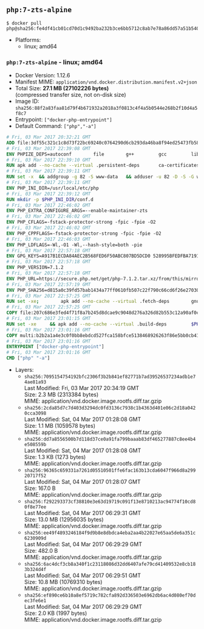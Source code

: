 ## `php:7-zts-alpine`

```console
$ docker pull php@sha256:fe4df41cb01cd70d1c9492ba232b3ce6bb5712c8ab7e78a86dd57a51b5402a6f
```

-	Platforms:
	-	linux; amd64

### `php:7-zts-alpine` - linux; amd64

-	Docker Version: 1.12.6
-	Manifest MIME: `application/vnd.docker.distribution.manifest.v2+json`
-	Total Size: **27.1 MB (27102226 bytes)**  
	(compressed transfer size, not on-disk size)
-	Image ID: `sha256:88f2a83faa81d79f4b671932a2018a3f0813c4f4a5b0544e268b2f10d4a5f8c7`
-	Entrypoint: `["docker-php-entrypoint"]`
-	Default Command: `["php","-a"]`

```dockerfile
# Fri, 03 Mar 2017 20:32:21 GMT
ADD file:3df55c321c1c8d73f22bc69240c0764290d6cb293da46ba8f94ed25473fb5853 in / 
# Fri, 03 Mar 2017 22:39:08 GMT
ENV PHPIZE_DEPS=autoconf 		file 		g++ 		gcc 		libc-dev 		make 		pkgconf 		re2c
# Fri, 03 Mar 2017 22:39:10 GMT
RUN apk add --no-cache --virtual .persistent-deps 		ca-certificates 		curl 		tar 		xz
# Fri, 03 Mar 2017 22:39:11 GMT
RUN set -x 	&& addgroup -g 82 -S www-data 	&& adduser -u 82 -D -S -G www-data www-data
# Fri, 03 Mar 2017 22:39:11 GMT
ENV PHP_INI_DIR=/usr/local/etc/php
# Fri, 03 Mar 2017 22:39:12 GMT
RUN mkdir -p $PHP_INI_DIR/conf.d
# Fri, 03 Mar 2017 22:46:02 GMT
ENV PHP_EXTRA_CONFIGURE_ARGS=--enable-maintainer-zts
# Fri, 03 Mar 2017 22:46:02 GMT
ENV PHP_CFLAGS=-fstack-protector-strong -fpic -fpie -O2
# Fri, 03 Mar 2017 22:46:02 GMT
ENV PHP_CPPFLAGS=-fstack-protector-strong -fpic -fpie -O2
# Fri, 03 Mar 2017 22:46:03 GMT
ENV PHP_LDFLAGS=-Wl,-O1 -Wl,--hash-style=both -pie
# Fri, 03 Mar 2017 22:57:18 GMT
ENV GPG_KEYS=A917B1ECDA84AEC2B568FED6F50ABC807BD5DCD0 528995BFEDFBA7191D46839EF9BA0ADA31CBD89E
# Fri, 03 Mar 2017 22:57:18 GMT
ENV PHP_VERSION=7.1.2
# Fri, 03 Mar 2017 22:57:18 GMT
ENV PHP_URL=https://secure.php.net/get/php-7.1.2.tar.xz/from/this/mirror PHP_ASC_URL=https://secure.php.net/get/php-7.1.2.tar.xz.asc/from/this/mirror
# Fri, 03 Mar 2017 22:57:19 GMT
ENV PHP_SHA256=d815a0c39fd57bab1434a77ff0610fb507c22f790c66cd6f26e27030c4b3e971 PHP_MD5=d79afea1870277c86fac903566fb6c5d
# Fri, 03 Mar 2017 22:57:25 GMT
RUN set -xe; 		apk add --no-cache --virtual .fetch-deps 		gnupg 		openssl 	; 		mkdir -p /usr/src; 	cd /usr/src; 		wget -O php.tar.xz "$PHP_URL"; 		if [ -n "$PHP_SHA256" ]; then 		echo "$PHP_SHA256 *php.tar.xz" | sha256sum -c -; 	fi; 	if [ -n "$PHP_MD5" ]; then 		echo "$PHP_MD5 *php.tar.xz" | md5sum -c -; 	fi; 		if [ -n "$PHP_ASC_URL" ]; then 		wget -O php.tar.xz.asc "$PHP_ASC_URL"; 		export GNUPGHOME="$(mktemp -d)"; 		for key in $GPG_KEYS; do 			gpg --keyserver ha.pool.sks-keyservers.net --recv-keys "$key"; 		done; 		gpg --batch --verify php.tar.xz.asc php.tar.xz; 		rm -r "$GNUPGHOME"; 	fi; 		apk del .fetch-deps
# Fri, 03 Mar 2017 22:57:25 GMT
COPY file:207c686e3fed4f71f8a7b245d8dcae9c9048d276a326d82b553c12a90af0c0ca in /usr/local/bin/ 
# Fri, 03 Mar 2017 23:01:15 GMT
RUN set -xe 	&& apk add --no-cache --virtual .build-deps 		$PHPIZE_DEPS 		curl-dev 		libedit-dev 		libxml2-dev 		openssl-dev 		sqlite-dev 		&& export CFLAGS="$PHP_CFLAGS" 		CPPFLAGS="$PHP_CPPFLAGS" 		LDFLAGS="$PHP_LDFLAGS" 	&& docker-php-source extract 	&& cd /usr/src/php 	&& ./configure 		--with-config-file-path="$PHP_INI_DIR" 		--with-config-file-scan-dir="$PHP_INI_DIR/conf.d" 				--disable-cgi 				--enable-ftp 		--enable-mbstring 		--enable-mysqlnd 				--with-curl 		--with-libedit 		--with-openssl 		--with-zlib 				$PHP_EXTRA_CONFIGURE_ARGS 	&& make -j "$(getconf _NPROCESSORS_ONLN)" 	&& make install 	&& { find /usr/local/bin /usr/local/sbin -type f -perm +0111 -exec strip --strip-all '{}' + || true; } 	&& make clean 	&& docker-php-source delete 		&& runDeps="$( 		scanelf --needed --nobanner --recursive /usr/local 			| awk '{ gsub(/,/, "\nso:", $2); print "so:" $2 }' 			| sort -u 			| xargs -r apk info --installed 			| sort -u 	)" 	&& apk add --no-cache --virtual .php-rundeps $runDeps 		&& apk del .build-deps
# Fri, 03 Mar 2017 23:01:16 GMT
COPY multi:b2b2a1a4e3c0f0bb8ebdcd527fca158bfce5138468926263f86e5bb0cb41970f in /usr/local/bin/ 
# Fri, 03 Mar 2017 23:01:16 GMT
ENTRYPOINT ["docker-php-entrypoint"]
# Fri, 03 Mar 2017 23:01:16 GMT
CMD ["php" "-a"]
```

-	Layers:
	-	`sha256:7095154754192bfc2306f3b2b841ef82771b7ad39526537234adb1e74ae81a93`  
		Last Modified: Fri, 03 Mar 2017 20:34:19 GMT  
		Size: 2.3 MB (2313384 bytes)  
		MIME: application/vnd.docker.image.rootfs.diff.tar.gzip
	-	`sha256:2cda85d7c7d403d3294dc0fd3136c7938c1b4363d401e06c2d18a0420cca3098`  
		Last Modified: Sat, 04 Mar 2017 01:28:08 GMT  
		Size: 1.1 MB (1059578 bytes)  
		MIME: application/vnd.docker.image.rootfs.diff.tar.gzip
	-	`sha256:dd7a8556500b7d118d37ce0a91fa799baaab83df465277887c8ee4b4e508559b`  
		Last Modified: Sat, 04 Mar 2017 01:28:08 GMT  
		Size: 1.3 KB (1273 bytes)  
		MIME: application/vnd.docker.image.rootfs.diff.tar.gzip
	-	`sha256:96365c659331a7261d05510501ffe6fac163b13cda6047f966d8a29920717f52`  
		Last Modified: Sat, 04 Mar 2017 01:28:07 GMT  
		Size: 167.0 B  
		MIME: application/vnd.docker.image.rootfs.diff.tar.gzip
	-	`sha256:f292293373cf38810e3e63d19719c091f13e8710213ac94774f10cd80f8e77ee`  
		Last Modified: Sat, 04 Mar 2017 06:29:31 GMT  
		Size: 13.0 MB (12956035 bytes)  
		MIME: application/vnd.docker.image.rootfs.diff.tar.gzip
	-	`sha256:ee49f4893246184f9d9b8e8dbdca4eba2aa4b22027e65aa5de6a351c6230909d`  
		Last Modified: Sat, 04 Mar 2017 06:29:29 GMT  
		Size: 482.0 B  
		MIME: application/vnd.docker.image.rootfs.diff.tar.gzip
	-	`sha256:6ac4dcf3cb8a340f1c23118086d32dd6407afe79cd41409532e8cb183b324d4f`  
		Last Modified: Sat, 04 Mar 2017 06:29:51 GMT  
		Size: 10.8 MB (10769310 bytes)  
		MIME: application/vnd.docker.image.rootfs.diff.tar.gzip
	-	`sha256:ef890ce6b10a8ef5719c782cfa892d336503e6962db6ac4d080ef70dec3fe6e1`  
		Last Modified: Sat, 04 Mar 2017 06:29:29 GMT  
		Size: 2.0 KB (1997 bytes)  
		MIME: application/vnd.docker.image.rootfs.diff.tar.gzip
